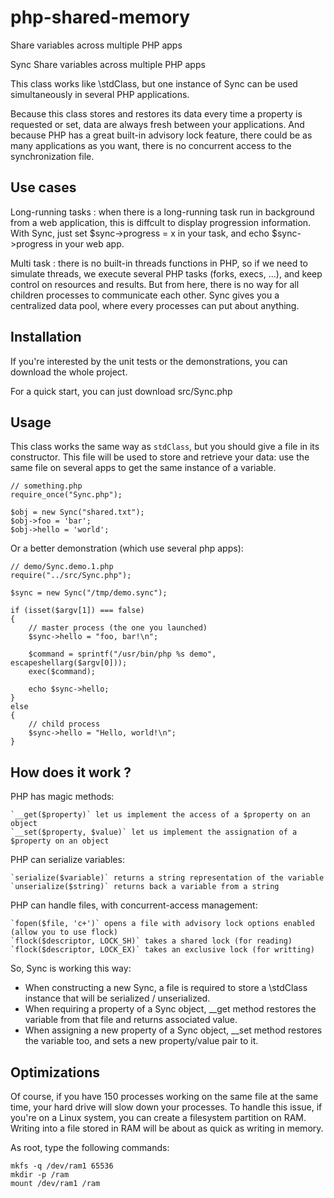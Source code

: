php-shared-memory
=================


Share variables across multiple PHP apps

Sync
Share variables across multiple PHP apps

This class works like \stdClass, but one instance of Sync can be used simultaneously in several PHP applications.

Because this class stores and restores its data every time a property is requested or set, data are always fresh between
your applications. And because PHP has a great built-in advisory lock feature, there could be as many applications as
you want, there is no concurrent access to the synchronization file.

Use cases
--------- 

Long-running tasks : when there is a long-running task run in background from a web application,
this is diffcult to display progression information. With Sync, just set $sync->progress = x in your
task, and echo $sync->progress in your web app.

Multi task : there is no built-in threads functions in PHP, so if we need to simulate threads, we execute
several PHP tasks (forks, execs, ...), and keep control on resources and results. But from here, there is
no way for all children processes to communicate each other. Sync gives you a centralized data pool, where
every processes can put about anything.

Installation
--------- 

If you're interested by the unit tests or the demonstrations, you can download the whole project.

For a quick start, you can just download src/Sync.php

Usage
--------- 

This class works the same way as `stdClass`, but you should give a file in its constructor. 
This file will be used to store and retrieve your data: use the same file on several apps to get the same instance of a variable.

```
// something.php
require_once("Sync.php");

$obj = new Sync("shared.txt");
$obj->foo = 'bar';
$obj->hello = 'world';
```

Or a better demonstration (which use several php apps):

```
// demo/Sync.demo.1.php
require("../src/Sync.php");

$sync = new Sync("/tmp/demo.sync");

if (isset($argv[1]) === false)
{
    // master process (the one you launched)
    $sync->hello = "foo, bar!\n";

    $command = sprintf("/usr/bin/php %s demo", escapeshellarg($argv[0]));
    exec($command);

    echo $sync->hello;
}
else
{
    // child process
    $sync->hello = "Hello, world!\n";
}

```


How does it work ?
--------- 

PHP has magic methods:

    `__get($property)` let us implement the access of a $property on an object
    `__set($property, $value)` let us implement the assignation of a $property on an object

PHP can serialize variables:

    `serialize($variable)` returns a string representation of the variable
    `unserialize($string)` returns back a variable from a string

PHP can handle files, with concurrent-access management:

    `fopen($file, 'c+')` opens a file with advisory lock options enabled (allow you to use flock)
    `flock($descriptor, LOCK_SH)` takes a shared lock (for reading)
    `flock($descriptor, LOCK_EX)` takes an exclusive lock (for writting)

So, Sync is working this way:

- When constructing a new Sync, a file is required to store a \stdClass instance that will be serialized / unserialized.
- When requiring a property of a Sync object, __get method restores the variable from that file and returns associated value.
- When assigning a new property of a Sync object, __set method restores the variable too, and sets a new property/value pair to it.

Optimizations
--------- 

Of course, if you have 150 processes working on the same file at the same time, your hard drive will slow down your processes.
To handle this issue, if you're on a Linux system, you can create a filesystem partition on RAM.
Writing into a file stored in RAM will be about as quick as writing in memory.

As root, type the following commands:

```
mkfs -q /dev/ram1 65536
mkdir -p /ram
mount /dev/ram1 /ram
```
